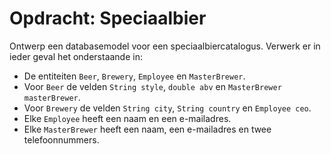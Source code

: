 # Opdracht: Speciaalbier

Ontwerp een databasemodel voor een speciaalbiercatalogus. Verwerk er in ieder geval het onderstaande in:

* De entiteiten `Beer`, `Brewery`, `Employee` en `MasterBrewer`.
* Voor `Beer` de velden `String style`, `double abv` en `MasterBrewer masterBrewer`.
* Voor `Brewery` de velden `String city`, `String country` en `Employee ceo`.
* Elke `Employee` heeft een naam en een e-mailadres.
* Elke `MasterBrewer` heeft een naam, een e-mailadres en twee telefoonnummers.